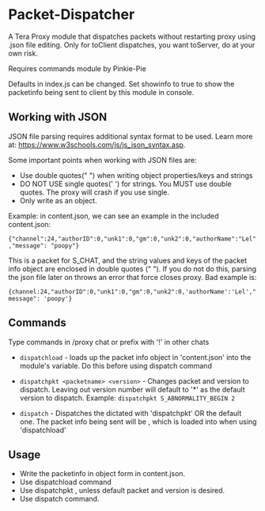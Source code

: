 # Packet-Dispatcher
A Tera Proxy module that dispatches packets without restarting proxy using .json file editing. Only for toClient dispatches, you want toServer, do at your own risk. 

Requires commands module by Pinkie-Pie

Defaults in index.js can be changed. Set showinfo to true to show the packetinfo being sent to client by this module in console.

## Working with JSON
JSON file parsing requires additional syntax format to be used. Learn more at: https://www.w3schools.com/js/js_json_syntax.asp.

Some important points when working with JSON files are:
* Use double quotes(" ") when writing object properties/keys and strings
* DO NOT USE single quotes(' ') for strings. You MUST use double quotes. The proxy will crash if you use single.
* Only write as an object.

Example: in content.json, we can see an example in the included content.json:

`{"channel":24,"authorID":0,"unk1":0,"gm":0,"unk2":0,"authorName":"Lel","message": "poopy"}`

This is a packet for S_CHAT, and the string values and keys of the packet info object are enclosed in double quotes (" "). If you do not do this, parsing the json file later on throws an error that force closes proxy. Bad example is:

`{channel:24,"authorID":0,"unk1":0,"gm":0,"unk2":0,'authorName':'Lel',"message": 'poopy'}`

## Commands
Type commands in /proxy chat or prefix with '!' in other chats

* `dispatchload` - loads up the packet info object in 'content.json' into the module's <content> variable. Do this before using dispatch command

* `dispatchpkt <packetname> <version>` - Changes packet and version to dispatch. Leaving out version number will default to '*' as the default version to dispatch. Example: `dispatchpkt S_ABNORMALITY_BEGIN 2`
* `dispatch` - Dispatches the <packetname> dictated with 'dispatchpkt' OR the default one.  The packet info being sent will be <content>, which is loaded into when using 'dispatchload'

## Usage
- Write the packetinfo in object form in content.json.
- Use dispatchload command
- Use dispatchpkt <packetname> <version>, unless default packet and version is desired.
- Use dispatch command.
